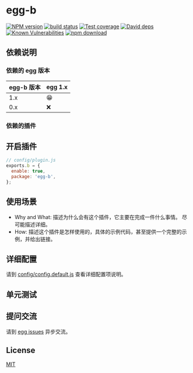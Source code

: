 # egg-b

[![NPM version][npm-image]][npm-url]
[![build status][travis-image]][travis-url]
[![Test coverage][codecov-image]][codecov-url]
[![David deps][david-image]][david-url]
[![Known Vulnerabilities][snyk-image]][snyk-url]
[![npm download][download-image]][download-url]

[npm-image]: https://img.shields.io/npm/v/egg-b.svg?style=flat-square
[npm-url]: https://npmjs.org/package/egg-b
[travis-image]: https://img.shields.io/travis/eggjs/egg-b.svg?style=flat-square
[travis-url]: https://travis-ci.org/eggjs/egg-b
[codecov-image]: https://img.shields.io/codecov/c/github/eggjs/egg-b.svg?style=flat-square
[codecov-url]: https://codecov.io/github/eggjs/egg-b?branch=master
[david-image]: https://img.shields.io/david/eggjs/egg-b.svg?style=flat-square
[david-url]: https://david-dm.org/eggjs/egg-b
[snyk-image]: https://snyk.io/test/npm/egg-b/badge.svg?style=flat-square
[snyk-url]: https://snyk.io/test/npm/egg-b
[download-image]: https://img.shields.io/npm/dm/egg-b.svg?style=flat-square
[download-url]: https://npmjs.org/package/egg-b

<!--
Description here.
-->

## 依赖说明

### 依赖的 egg 版本

egg-b 版本 | egg 1.x
--- | ---
1.x | 😁
0.x | ❌

### 依赖的插件
<!--

如果有依赖其它插件，请在这里特别说明。如

- security
- multipart

-->

## 开启插件

```js
// config/plugin.js
exports.b = {
  enable: true,
  package: 'egg-b',
};
```

## 使用场景

- Why and What: 描述为什么会有这个插件，它主要在完成一件什么事情。
尽可能描述详细。
- How: 描述这个插件是怎样使用的，具体的示例代码，甚至提供一个完整的示例，并给出链接。

## 详细配置

请到 [config/config.default.js](config/config.default.js) 查看详细配置项说明。

## 单元测试

<!-- 描述如何在单元测试中使用此插件，例如 schedule 如何触发。无则省略。-->

## 提问交流

请到 [egg issues](https://github.com/eggjs/egg/issues) 异步交流。

## License

[MIT](LICENSE)
